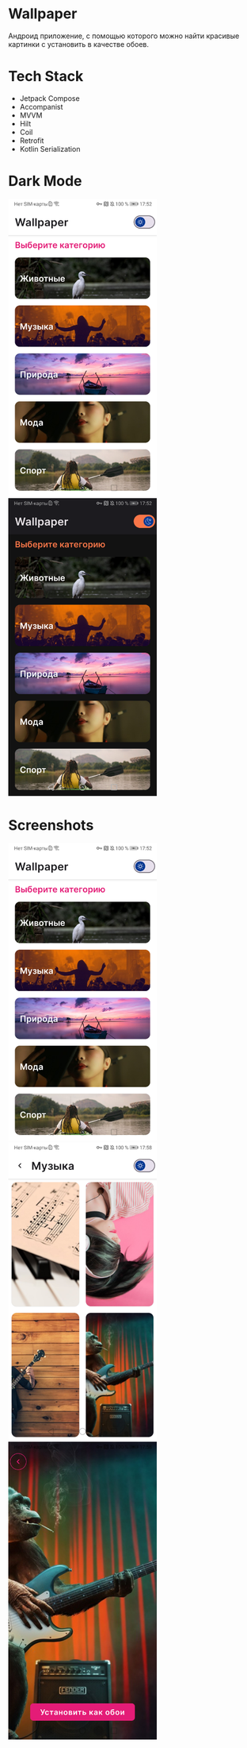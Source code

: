 # Wallpaper

Андроид приложение, с помощью которого можно найти красивые картинки с установить в качестве обоев.

# Tech Stack

- Jetpack Compose
- Accompanist
- MVVM
- Hilt
- Coil
- Retrofit
- Kotlin Serialization

# Dark Mode

<img src="images/categoryscreen.png" width="300"><img src="images/categoryscreendark.png" width="300">

# Screenshots

<img src="images/categoryscreen.png" width="300"><img src="images/imagelistscreen.png" width="300"><img src="images/imagedetailscreen.png" width="300">

